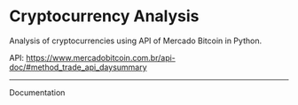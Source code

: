 # Cryptocurrency Analysis
Analysis of cryptocurrencies using API of Mercado Bitcoin in Python.

API: https://www.mercadobitcoin.com.br/api-doc/#method_trade_api_daysummary

----------------------------------------------------------------------------------
Documentation

